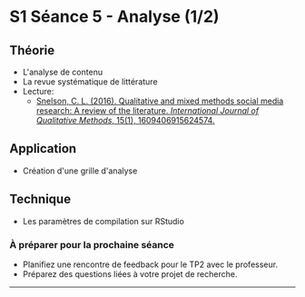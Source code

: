 # S1 Séance 5 - Analyse (1/2)

## Théorie
- L'analyse de contenu
- La revue systématique de littérature
- Lecture:
    - [Snelson, C. L. (2016). Qualitative and mixed methods social media research: A review of the literature. *International Journal of Qualitative Methods*, 15(1), 1609406915624574.](https://journals.sagepub.com/doi/pdf/10.1177/1609406915624574)

## Application
- Création d'une grille d'analyse

## Technique
- Les paramètres de compilation sur RStudio

### À préparer pour la prochaine séance
- Planifiez une rencontre de feedback pour le TP2 avec le professeur.
- Préparez des questions liées à votre projet de recherche.

---

